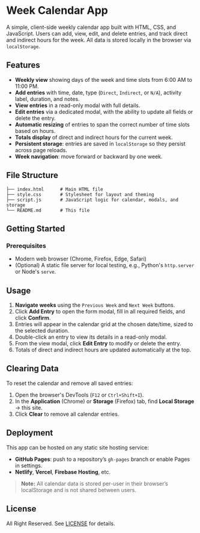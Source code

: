 # Week Calendar App

A simple, client-side weekly calendar app built with HTML, CSS, and JavaScript. Users can add, view, edit, and delete entries, and track direct and indirect hours for the week. All data is stored locally in the browser via `localStorage`.

## Features

* **Weekly view** showing days of the week and time slots from 6:00 AM to 11:00 PM.
* **Add entries** with time, date, type (`Direct`, `Indirect`, or `N/A`), activity label, duration, and notes.
* **View entries** in a read-only modal with full details.
* **Edit entries** via a dedicated modal, with the ability to update all fields or delete the entry.
* **Automatic resizing** of entries to span the correct number of time slots based on hours.
* **Totals display** of direct and indirect hours for the current week.
* **Persistent storage**: entries are saved in `localStorage` so they persist across page reloads.
* **Week navigation**: move forward or backward by one week.

## File Structure

```
├── index.html      # Main HTML file
├── style.css       # Stylesheet for layout and theming
├── script.js       # JavaScript logic for calendar, modals, and storage
└── README.md       # This file
```

## Getting Started

### Prerequisites

* Modern web browser (Chrome, Firefox, Edge, Safari)
* (Optional) A static file server for local testing, e.g., Python's `http.server` or Node's `serve`.

## Usage

1. **Navigate weeks** using the `Previous Week` and `Next Week` buttons.
2. Click **Add Entry** to open the form modal, fill in all required fields, and click **Confirm**.
3. Entries will appear in the calendar grid at the chosen date/time, sized to the selected duration.
4. Double-click an entry to view its details in a read-only modal.
5. From the view modal, click **Edit Entry** to modify or delete the entry.
6. Totals of direct and indirect hours are updated automatically at the top.

## Clearing Data

To reset the calendar and remove all saved entries:

1. Open the browser's DevTools (`F12` or `Ctrl+Shift+I`).
2. In the **Application** (Chrome) or **Storage** (Firefox) tab, find **Local Storage** → this site.
3. Click **Clear** to remove all calendar entries.

## Deployment

This app can be hosted on any static site hosting service:

* **GitHub Pages**: push to a repository’s `gh-pages` branch or enable Pages in settings.
* **Netlify**, **Vercel**, **Firebase Hosting**, etc.

> **Note:** All calendar data is stored per-user in their browser’s localStorage and is not shared between users.

## License

All Right Reserved. See [LICENSE](LICENSE) for details.
